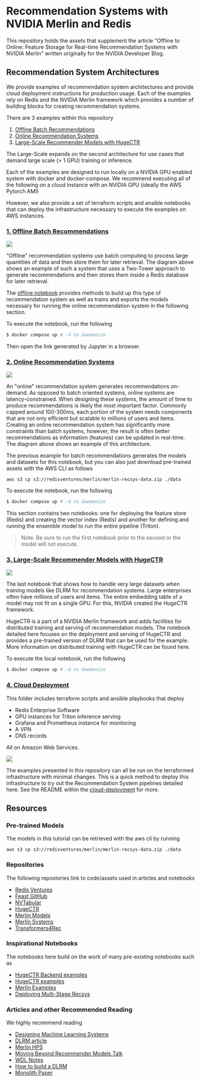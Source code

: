 # Recommendation Systems with NVIDIA Merlin and Redis

This repository holds the assets that supplement the article "Offline to Online: Feature Storage for Real-time Recommendation Systems with NVIDIA Merlin" written originally for the NVIDIA Developer Blog.

## Recommendation System Architectures

We provide examples of recommendation system architectures and provide cloud deployment instructions for production usage. Each of the examples rely on Redis and the NVIDIA Merlin framework which provides a number of building blocks for creating recommendation systems.

There are 3 examples within this repository
1. [Offline Batch Recommendations](./offline-batch-recsys/)
2. [Online Recommendation Systems](./multi-stage/)
3. [Large-Scale Recommender Models with HugeCTR](./large-scale-recsys/)

The Large-Scale expands on the second architecture for use cases that demand large
scale (> 1 GPU) training or inference.

Each of the examples are designed to run locally on a NVIDIA GPU enabled system with
docker and docker-compose. We recommend executing all of the following on a cloud instance with an NVIDIA GPU (ideally the AWS Pytorch AMI)

However, we also provide a set of terraform scripts and ansible notebooks that can deploy the infrastructure necessary to execute the examples on AWS instances.

### [1. Offline Batch Recommendations](./offline-batch-recsys/)

![](./assets/OfflineBatchRecsys.png)

"Offline" recommendation systems use batch computing to process large quantities of data and then store them for later retrieval. The diagram above shows an example of such a system that uses a Two-Tower approach to generate recommendations and then stores them inside a Redis database for later retrieval.

The [offline notebook](./offline-batch-recsys/Offline-Batch-Recommender-System.ipynb) provides methods to build up
this type of recommendation system as well as trains and exports the models necessary for running the online
recommendation system in the following section.



To execute the notebook, run the following

```bash
$ docker compose up # -d to daemonize
```

Then open the link generated by Jupyter in a browser.

### [2. Online Recommendation Systems](./multi-stage/)

![](./assets/OnlineMultiStageRecsys.png)

An "online" recommendation system generates recommendations on-demand. As opposed to batch oriented systems, online systems are latency-constrained. When designing these systems, the amount of time to produce recommendations is likely the most important factor.   Commonly capped around 100-300ms, each portion of the system needs components that are not only efficient but scalable to millions of users and items. Creating an online recommendation system has significantly more constraints than batch systems, however, the result is often better recommendations as information (features) can be updated in real-time. The diagram above shows an example of this architecture.

The previous example for batch recommendations generates the models and datasets for this notebook, but you can also just download pre-trained assets with the AWS CLI as follows

```
aws s3 cp s3://redisventures/merlin/merlin-recsys-data.zip ./data
```

To execute the notebook, run the following

```bash
$ docker compose up # -d to daemonize
```

This section contains two notebooks: one for deploying the feature store (Redis) and creating
the vector index (Redis) and another for defining and running the ensemble model to run the
entire pipeline (Triton).

> Note: Be sure to run the first notebook prior to the second or the model will not execute.

### [3. Large-Scale Recommender Models with HugeCTR](./large-scale-recsys/)

![](./assets/LargeScaleRecsysHugeCTR.png)

The last notebook that shows how to handle very large datasets when training models like DLRM for recommendation systems. Large enterprises often have millions of users and items. The entire embedding table of a model may not fit on a single GPU. For this, NVIDIA created the HugeCTR framework.

HugeCTR is a part of a NVIDIA Merlin framework and adds facilities for distributed training and serving of recommendation models. The notebook detailed here focuses on the deployment and serving of HugeCTR and provides a pre-trained version of DLRM that can be used for the example. More information on distributed training with HugeCTR can be found here.

To execute the local notebook, run the following

```bash
$ docker compose up # -d to daemonize
```

### [4. Cloud Deployment](./cloud-deployment)

This folder includes terraform scripts and ansible playbooks that deploy

- Redis Enterprise Software
- GPU instances for Triton inference serving
- Grafana and Prometheus instance for monitoring
- A VPN
- DNS records

All on Amazon Web Services.

![](./assets/aws-terraform.png)

The examples presented in this repository can all be run on the terraformed infrastructure
with minimal changes. This is a quick method to deploy this infrastructure to try out
the Recommendation System pipelines detailed here. See the README within the
[cloud-deployment](./cloud-deployment) for more.


## Resources

### Pre-trained Models

The models in this tutorial can be retrieved with the aws cli by running

```
aws s3 cp s3://redisventures/merlin/merlin-recsys-data.zip ./data
```

### Repositories

The following repostories link to code/assets used in articles and notebooks

- [Redis Ventures](https://github.com/RedisVentures)
- [Feast GitHub](https://github.com/feast-dev/feast)
- [NVTabular](https://github.com/NVIDIA-Merlin/NVTabular)
- [HugeCTR](https://github.com/NVIDIA-Merlin/HugeCTR)
- [Merlin Models](https://github.com/NVIDIA-Merlin/models)
- [Merlin Systems](https://github.com/NVIDIA-Merlin/systems)
- [Transformers4Rec](https://github.com/NVIDIA-Merlin/Transformers4Rec)

### Inspirational Notebooks

The notebooks here build on the work of many pre-existing notebooks such as

- [HugeCTR Backend examples](https://github.com/triton-inference-server/hugectr_backend/tree/main/samples)
- [HugeCTR examples](https://github.com/NVIDIA-Merlin/HugeCTR/tree/main/samples)
- [Merlin Examples](https://github.com/NVIDIA-Merlin/Merlin/tree/main/examples)
- [Deploying Multi-Stage Recsys](https://github.com/NVIDIA-Merlin/Merlin/tree/main/examples/Building-and-deploying-multi-stage-RecSys)


### Articles and other Recommended Reading

We highly recommend reading

- [Designing Machine Learning Systems](https://www.amazon.com/Designing-Machine-Learning-Systems-Production-Ready/dp/1098107969/ref=asc_df_1098107969/?tag=hyprod-20&linkCode=df0&hvadid=564675582183&hvpos=&hvnetw=g&hvrand=6460096250567075707&hvpone=&hvptwo=&hvqmt=&hvdev=c&hvdvcmdl=&hvlocint=&hvlocphy=1027270&hvtargid=pla-1688018801992&psc=1)
- [DLRM article](https://ai.facebook.com/blog/dlrm-an-advanced-open-source-deep-learning-recommendation-model/)
- [Merlin HPS](https://developer.nvidia.com/blog/scaling-recommendation-system-inference-with-merlin-hierarchical-parameter-server/)
- [Moving Beyond Recommender Models Talk](https://www.youtube.com/watch?v=5qjiY-kLwFY&list=PL65MqKWg6XcrdN4TJV0K1PdLhF_Uq-b43&index=9)
- [WDL Notes](https://calvinfeng.gitbook.io/machine-learning-notebook/supervised-learning/recommender/wide_and_deep_learning_for_recommender_systems)
- [How to build a DLRM](https://developer.nvidia.com/blog/how-to-build-a-winning-recommendation-system-part-2-deep-learning-for-recommender-systems/)
- [Monolith Paper](https://arxiv.org/abs/2209.07663)

